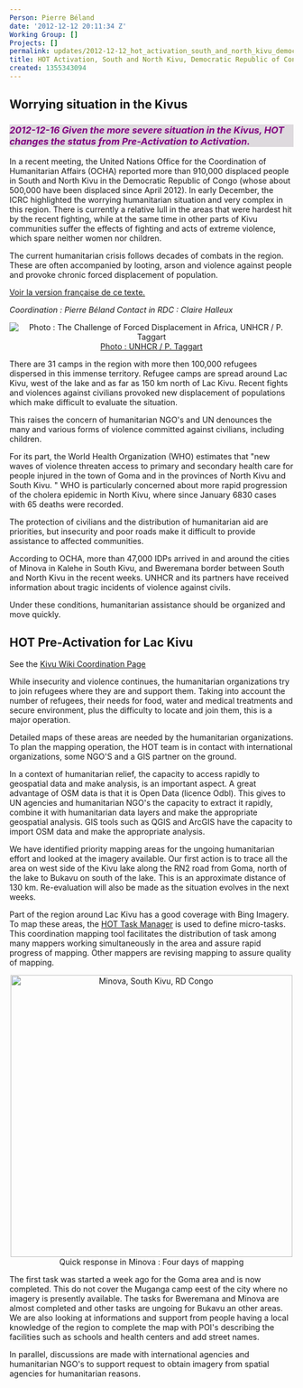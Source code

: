 ```yaml
---
Person: Pierre Béland
date: '2012-12-12 20:11:34 Z'
Working Group: []
Projects: []
permalink: updates/2012-12-12_hot_activation_south_and_north_kivu_democratic_republic_of_congo
title: HOT Activation, South and North Kivu, Democratic Republic of Congo
created: 1355343094
---
```

<h2>Worrying situation in the Kivus</h2>

<h3 style="color:purple;background-color:#dedade"><em>2012-12-16  Given the more severe situation in the Kivus, HOT changes the status from Pre-Activation to Activation.</em></h3>

In a recent meeting, the United Nations Office for the Coordination of Humanitarian Affairs (OCHA) reported more than 910,000 displaced people in South and North Kivu in the Democratic Republic of Congo  (whose about 500,000 have been displaced since April 2012). In early December, the ICRC highlighted the worrying humanitarian situation and very complex in this region. There is currently a relative lull in the areas that were hardest hit by the recent fighting, while at the same time in other parts of Kivu communities suffer the effects of fighting and acts of extreme violence, which spare neither women nor children.

The current humanitarian crisis follows decades of combats in the region. These are often accompanied by looting, arson and violence against people and provoke chronic forced displacement of population.
<!--break-->
<a href="2012-12-13_hot_pre_activation_sud_et_nord_kivu_république_démocratique_du_congo">Voir la version française de ce texte.</a>

<em>Coordination : Pierre Béland</em>
<em>Contact in RDC : Claire Halleux</em>

<div style='text-align:center;position:relative;margin:auto;'>
<img src='http://hot.openstreetmap.org/sites/default/files/imagecache/update_content/unhcr-p-taggart-forced-displacement-4ad5d6fc9.jpg' title='Photo : The Challenge of Forced Displacement in Africa,  UNHCR / P. Taggart' style='position:relative;margin:auto;'/><a href='http://www.unhcr.org/pages/4ad6d6f31c8.html'>Photo : UNHCR / P. Taggart</a>
<br/></div>

There are 31 camps in the region with more then 100,000 refugees dispersed in this immense territory. Refugee camps are spread around Lac Kivu, west of the lake and as far as 150 km north of Lac Kivu. Recent fights and violences against civilians provoked new displacement of populations which make difficult to evaluate the situation.

This raises the concern of humanitarian NGO's and UN denounces the many and various forms of violence committed against civilians, including children.

For its part, the World Health Organization (WHO) estimates that "new waves of violence threaten access to primary and secondary health care for people injured in the town of Goma and in the provinces of North Kivu and South Kivu. " WHO is particularly concerned about more rapid progression of the cholera epidemic in North Kivu, where since January 6830 cases with 65 deaths were recorded.

The protection of civilians and the distribution of humanitarian aid are priorities, but insecurity and poor roads make it difficult to provide assistance to affected communities.

According to OCHA, more than 47,000 IDPs arrived in and around the cities of Minova in Kalehe in South Kivu, and Bweremana border between South and North Kivu in the recent weeks. UNHCR and its partners have received information about tragic incidents of violence against civils.

Under these conditions, humanitarian assistance should be organized and move quickly. 

<h2>HOT Pre-Activation for Lac Kivu</h2>

See the <a href="http://wiki.openstreetmap.org/wiki/RD_Congo_Kivu">Kivu Wiki Coordination Page</a>

While insecurity and violence continues, the humanitarian organizations try to join refugees where they are and support them. Taking into account the number of refugees, their needs for food, water and medical treatments and secure environment, plus the difficulty to locate and join them, this is a major operation. 

Detailed maps of these areas are needed by the humanitarian organizations. To plan the mapping operation, the HOT team is in contact with international organizations,  some NGO'S and a GIS partner on the ground. 

In a context of humanitarian relief, the capacity to access  rapidly to geospatial data and make analysis, is an important aspect. A great advantage of OSM data is that it is Open Data (licence Odbl). This gives to UN agencies and humanitarian NGO's the capacity to extract it rapidly, combine it with humanitarian data layers and make the appropriate geospatial analysis. GIS tools such as QGIS and ArcGIS have the capacity to import OSM data and make the appropriate analysis. 

We have identified priority mapping areas for the ungoing humanitarian effort and looked at the imagery available. Our first action is to trace all the area on west side of the Kivu lake along the RN2 road from Goma, north of the lake to Bukavu on south of the lake. This is an approximate distance of  130 km.  Re-evaluation will also be made as the situation evolves in the next weeks.

Part of the region around Lac Kivu has a good coverage with Bing Imagery. To map these areas,  the <a href='http://tasks.hotosm.org'>HOT Task Manager</a> is used to define micro-tasks. This coordination mapping tool facilitates the distribution of task among many mappers working simultaneously in the area and assure rapid progress of mapping. Other mappers are revising mapping to assure quality of mapping.

<div style='text-align:center;'>
<img style='width:500px;position:relative;margin:auto;' src='http://wiki.openstreetmap.org/w/images/e/e8/HOT-Task-Manager-before-after-minova-kivu-rdc.png'  alt='Minova, South Kivu, RD Congo'/>	Quick response in Minova : Four days of mapping<br/>
</div>


The first task was started a week ago for the Goma area and is now completed. This do not cover the  Muganga camp eest of the city where no imagery is presently available. The tasks for Bweremana and Minova are almost completed and other tasks are ungoing for Bukavu an other areas. We are also looking at informations and support from people having a local knowledge of the region to complete the map with POI's describing the facilities such as schools and health centers and add street names.

In parallel, discussions are made with international agencies and humanitarian NGO's to support request to obtain imagery from spatial agencies for humanitarian reasons.
